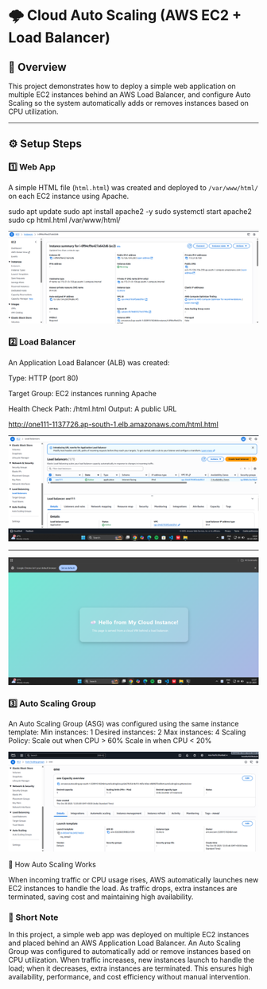 

# 🌩️ Cloud Auto Scaling  (AWS EC2 + Load Balancer)

## 📘 Overview
This project demonstrates how to deploy a simple web application on multiple EC2 instances behind an AWS Load Balancer, and configure Auto Scaling so the system automatically adds or removes instances based on CPU utilization.

---

## ⚙️ Setup Steps

### 1️⃣ Web App
A simple HTML file (`html.html`) was created and deployed to `/var/www/html/` on each EC2 instance using Apache.


sudo apt update
sudo apt install apache2 -y
sudo systemctl start apache2
sudo cp html.html /var/www/html/

![](./images/Screenshot%202025-10-30%20131359.png)





### 2️⃣ Load Balancer

An Application Load Balancer (ALB) was created:

Type: HTTP (port 80)

Target Group: EC2 instances running Apache

Health Check Path: /html.html
Output: A public URL 

http://one111-1137726.ap-south-1.elb.amazonaws.com/html.html




![](./images/Screenshot%202025-10-30%20131450.png)


----






![](./images/Screenshot%202025-10-30%20131723.png)




### 3️⃣ Auto Scaling Group

An Auto Scaling Group (ASG) was configured using the same instance template:
Min instances: 1
Desired instances: 2
Max instances: 4
Scaling Policy:
Scale out when CPU > 60%
Scale in when CPU < 20%


![](./images/Screenshot%202025-10-30%20131434.png)

🚀 How Auto Scaling Works

When incoming traffic or CPU usage rises, AWS automatically launches new EC2 instances to handle the load.
As traffic drops, extra instances are terminated, saving cost and maintaining high availability.

### 📝 Short Note

In this project, a simple web app was deployed on multiple EC2 instances and placed behind an AWS Application Load Balancer.
An Auto Scaling Group was configured to automatically add or remove instances based on CPU utilization.
When traffic increases, new instances launch to handle the load; when it decreases, extra instances are terminated.
This ensures high availability, performance, and cost efficiency without manual intervention.






